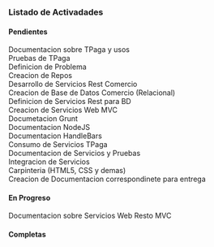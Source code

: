### Listado de Activadades

#### Pendientes

Documentacion sobre TPaga y usos  
Pruebas de TPaga  
Definicion de Problema  
Creacion de Repos  
Desarrollo de Servicios Rest Comercio  
Creacion de Base de Datos Comercio (Relacional)  
Definicion de Servicios Rest para BD  
Creacion de Servicios Web MVC  
	Documetacion Grunt  
	Documentacion NodeJS  
	Documentacion HandleBars  
Consumo de Servicios TPaga  
	Documentacion de Servicios y Pruebas  
Integracion de Servicios  
Carpinteria (HTML5, CSS y demas)  
Creacion de Documentacion correspondinete para entrega  

#### En Progreso

Documentacion sobre Servicios Web
	Resto
	MVC

#### Completas


